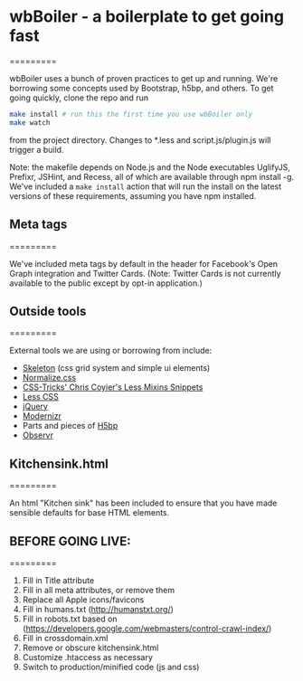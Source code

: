# wbBoiler - a boilerplate to get going fast

=========

wbBoiler uses a bunch of proven practices to get up and running. We're borrowing some concepts used by Bootstrap, h5bp, and others. To get going quickly, clone the repo and run
```bash
make install # run this the first time you use wbBoiler only
make watch
```
from the project directory. Changes to *.less and script.js/plugin.js will trigger a build.

Note: the makefile depends on Node.js and the Node executables UglifyJS, Prefixr, JSHint, and Recess, all of which are available through npm install -g. We've included a `make install` action that will run the install on the latest versions of these requirements, assuming you have npm installed.

## Meta tags

=========

We've included meta tags by default in the header for Facebook's Open Graph integration and Twitter Cards. (Note: Twitter Cards is not currently available to the public except by opt-in application.)

## Outside tools

=========

External tools we are using or borrowing from include:

- [Skeleton](http://www.getskeleton.com/) (css grid system and simple ui elements)
- [Normalize.css](http://necolas.github.com/normalize.css/)
- [CSS-Tricks' Chris Coyier's Less Mixins Snippets](http://css-tricks.com/snippets/css/useful-css3-less-mixins/)
- [Less CSS](http://lesscss.org/)
- [jQuery](http://jquery.com/)
- [Modernizr](http://modernizr.com/)
- Parts and pieces of [H5bp](https://github.com/h5bp/html5-boilerplate)
- [Observr](https://github.com/kevinburke/observr)

## Kitchensink.html

=========

An html "Kitchen sink" has been included to ensure that you have made sensible defaults for base HTML elements.

## BEFORE GOING LIVE:

=========

1. Fill in Title attribute
2. Fill in all meta attributes, or remove them
3. Replace all Apple icons/favicons
4. Fill in humans.txt (http://humanstxt.org/)
5. Fill in robots.txt based on (https://developers.google.com/webmasters/control-crawl-index/)
6. Fill in crossdomain.xml
7. Remove or obscure kitchensink.html
8. Customize .htaccess as necessary
9. Switch to production/minified code (js and css)